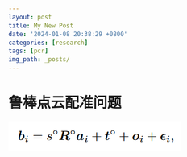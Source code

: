 ```yaml
---
layout: post
title: My New Post
date: '2024-01-08 20:38:29 +0800'
categories: [research]
tags: [pcr]
img_path: _posts/
---
```


# 鲁棒点云配准问题

![image-20240108205558819](${picture}/image-20240108205558819.png)

